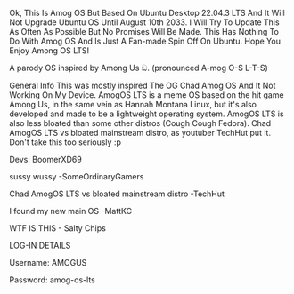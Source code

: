 Ok, This Is Amog OS But Based On Ubuntu Desktop 22.04.3 LTS And It Will Not Upgrade Ubuntu OS Until August 10th 2033. I Will Try To Update This As Often As Possible But No Promises Will Be Made. This Has Nothing To Do With Amog OS And Is Just A Fan-made Spin Off
On Ubuntu. Hope You Enjoy Among OS LTS!

A parody OS inspired by Among Us ඞ. (pronounced A-mog O-S L-T-S)

 

General Info
This was mostly inspired The OG Chad Amog OS And It Not Working On My Device. AmogOS LTS is a meme OS based on the hit game Among Us, in the same vein as Hannah Montana Linux, but it's also developed and made to be a lightweight operating system. AmogOS LTS is also less bloated than some other distros (Cough Cough Fedora). Chad AmogOS LTS vs bloated mainstream distro, as youtuber TechHut put it. Don't take this too seriously :p

Devs: BoomerXD69

sussy wussy -SomeOrdinaryGamers

Chad AmogOS LTS vs bloated mainstream distro -TechHut

I found my new main OS -MattKC

WTF IS THIS - Salty Chips


LOG-IN DETAILS

Username: AMOGUS

Password: amog-os-lts


